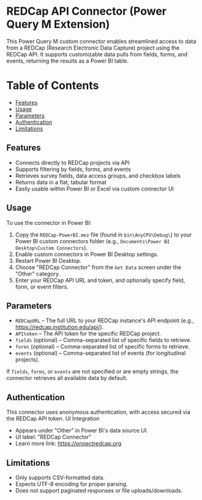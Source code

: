 # REDCap API Connector (Power Query M Extension)

This Power Query M custom connector enables streamlined access to data from a REDCap (Research Electronic Data Capture) project using the REDCap API. It supports customizable data pulls from fields, forms, and events, returning the results as a Power BI table.

# Table of Contents
- [Features](#features)
- [Usage](#usage)
- [Parameters](#parameters)
- [Authentication](#authentication)
- [Limitations](#limitations)

## Features

- Connects directly to REDCap projects via API
- Supports filtering by fields, forms, and events
- Retrieves survey fields, data access groups, and checkbox labels
- Returns data in a flat, tabular format
- Easily usable within Power BI or Excel via custom connector UI

## Usage

To use the connector in Power BI:

1. Copy the `REDCap-PowerBI.mez` file (found in `bin\AnyCPU\Debug\`) to your Power BI custom connectors folder (e.g., `Documents\Power BI Desktop\Custom Connectors`).
2. Enable custom connectors in Power BI Desktop settings.
3. Restart Power BI Desktop.
4. Choose "REDCap Connector" from the `Get Data` screen under the "Other" category.
5. Enter your REDCap API URL and token, and optionally specify field, form, or event filters.

## Parameters

- `REDCapURL` – The full URL to your REDCap instance's API endpoint (e.g., https://redcap.institution.edu/api/).
- `APItoken` – The API token for the specific REDCap project.
- `fields` (optional) – Comma-separated list of specific fields to retrieve.
- `forms` (optional) – Comma-separated list of specific forms to retrieve.
- `events` (optional) – Comma-separated list of events (for longitudinal projects).

If `fields`, `forms`, or `events` are not specified or are empty strings, the connector retrieves all available data by default.

## Authentication

This connector uses anonymous authentication, with access secured via the REDCap API token.
UI Integration

- Appears under "Other" in Power BI's data source UI.
- UI label: "REDCap Connector"
 - Learn more link: https://projectredcap.org

## Limitations
- Only supports CSV-formatted data.
- Expects UTF-8 encoding for proper parsing.
- Does not support paginated responses or file uploads/downloads.
